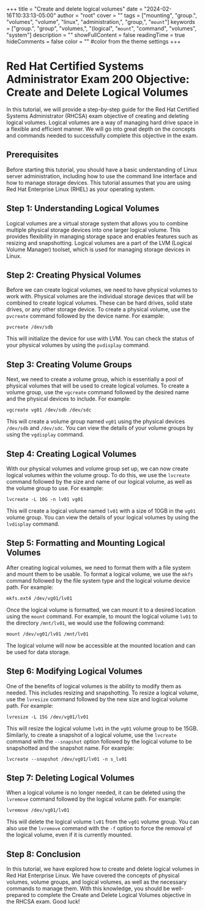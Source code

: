 +++
title = "Create and delete logical volumes"
date = "2024-02-16T10:33:13-05:00"
author = "root"
cover = ""
tags = ["mounting", "group.", "volumes", "volume", "linux", "administration,", "group,", "`mount`"]
keywords = ["group.", "group", "volumes,", "(logical", "`mount`", "command", "volumes", "system"]
description = ""
showFullContent = false
readingTime = true
hideComments = false
color = "" #color from the theme settings
+++


# Red Hat Certified Systems Administrator Exam 200 Objective: Create and Delete Logical Volumes

In this tutorial, we will provide a step-by-step guide for the Red Hat Certified Systems Administrator (RHCSA) exam objective of creating and deleting logical volumes. Logical volumes are a way of managing hard drive space in a flexible and efficient manner. We will go into great depth on the concepts and commands needed to successfully complete this objective in the exam.

## Prerequisites

Before starting this tutorial, you should have a basic understanding of Linux server administration, including how to use the command line interface and how to manage storage devices. This tutorial assumes that you are using Red Hat Enterprise Linux (RHEL) as your operating system.

## Step 1: Understanding Logical Volumes

Logical volumes are a virtual storage system that allows you to combine multiple physical storage devices into one larger logical volume. This provides flexibility in managing storage space and enables features such as resizing and snapshotting. Logical volumes are a part of the LVM (Logical Volume Manager) toolset, which is used for managing storage devices in Linux.

## Step 2: Creating Physical Volumes

Before we can create logical volumes, we need to have physical volumes to work with. Physical volumes are the individual storage devices that will be combined to create logical volumes. These can be hard drives, solid state drives, or any other storage device. To create a physical volume, use the `pvcreate` command followed by the device name. For example:

```
pvcreate /dev/sdb
```

This will initialize the device for use with LVM. You can check the status of your physical volumes by using the `pvdisplay` command.

## Step 3: Creating Volume Groups

Next, we need to create a volume group, which is essentially a pool of physical volumes that will be used to create logical volumes. To create a volume group, use the `vgcreate` command followed by the desired name and the physical devices to include. For example:

```
vgcreate vg01 /dev/sdb /dev/sdc
```

This will create a volume group named `vg01` using the physical devices `/dev/sdb` and `/dev/sdc`. You can view the details of your volume groups by using the `vgdisplay` command.

## Step 4: Creating Logical Volumes

With our physical volumes and volume group set up, we can now create logical volumes within the volume group. To do this, we use the `lvcreate` command followed by the size and name of our logical volume, as well as the volume group to use. For example:

```
lvcreate -L 10G -n lv01 vg01
```

This will create a logical volume named `lv01` with a size of 10GB in the `vg01` volume group. You can view the details of your logical volumes by using the `lvdisplay` command.

## Step 5: Formatting and Mounting Logical Volumes

After creating logical volumes, we need to format them with a file system and mount them to be usable. To format a logical volume, we use the `mkfs` command followed by the file system type and the logical volume device path. For example:

```
mkfs.ext4 /dev/vg01/lv01
```

Once the logical volume is formatted, we can mount it to a desired location using the `mount` command. For example, to mount the logical volume `lv01` to the directory `/mnt/lv01`, we would use the following command:

```
mount /dev/vg01/lv01 /mnt/lv01
```

The logical volume will now be accessible at the mounted location and can be used for data storage.

## Step 6: Modifying Logical Volumes

One of the benefits of logical volumes is the ability to modify them as needed. This includes resizing and snapshotting. To resize a logical volume, use the `lvresize` command followed by the new size and logical volume path. For example:

```
lvresize -L 15G /dev/vg01/lv01
```

This will resize the logical volume `lv01` in the `vg01` volume group to be 15GB. Similarly, to create a snapshot of a logical volume, use the `lvcreate` command with the `--snapshot` option followed by the logical volume to be snapshotted and the snapshot name. For example:

```
lvcreate --snapshot /dev/vg01/lv01 -n s_lv01
```

## Step 7: Deleting Logical Volumes

When a logical volume is no longer needed, it can be deleted using the `lvremove` command followed by the logical volume path. For example:

```
lvremove /dev/vg01/lv01
```

This will delete the logical volume `lv01` from the `vg01` volume group. You can also use the `lvremove` command with the `-f` option to force the removal of the logical volume, even if it is currently mounted.

## Step 8: Conclusion

In this tutorial, we have explored how to create and delete logical volumes in Red Hat Enterprise Linux. We have covered the concepts of physical volumes, volume groups, and logical volumes, as well as the necessary commands to manage them. With this knowledge, you should be well-prepared to complete the Create and Delete Logical Volumes objective in the RHCSA exam. Good luck!